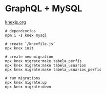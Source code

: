 # GraphQL + MySQL

[knexjs.org](http://knexjs.org/)

````shell
# dependencies
npm i -s knex mysql

# create `/knexfile.js`
npx knex init

# create new migration
npx knex migrate:make tabela_perfis
npx knex migrate:make tabela_usuarios
npx knex migrate:make tabela_usuarios_perfis

# rum migrations
npx knex migrate:up
npx knex migrate:down
````
